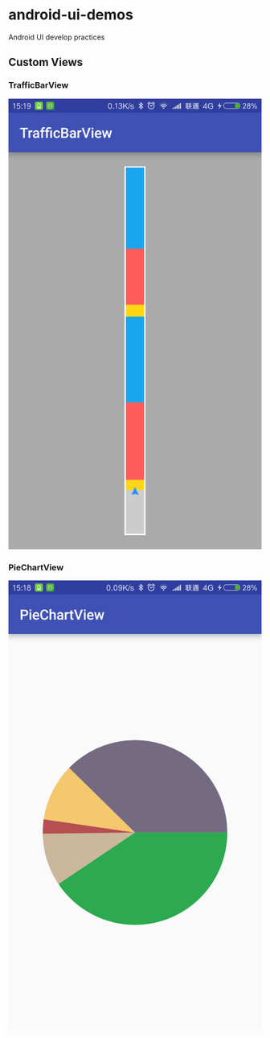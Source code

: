 # android-ui-demos

Android UI develop practices

## Custom Views

### TrafficBarView

![TrafficBarView](./assets/traffic-bar-view.png)

### PieChartView

![PieChartView](./assets/pie-chart-view.png)
